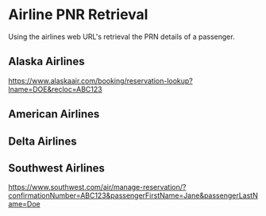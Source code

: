 # Airline PNR Retrieval
Using the airlines web URL's retrieval the PRN details of a passenger.

## Alaska Airlines
https://www.alaskaair.com/booking/reservation-lookup?lname=DOE&recloc=ABC123

## American Airlines


## Delta Airlines


## Southwest Airlines
https://www.southwest.com/air/manage-reservation/?confirmationNumber=ABC123&passengerFirstName=Jane&passengerLastName=Doe
